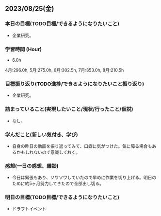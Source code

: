 ## 2023/08/25(金)

### 本日の目標(TODO目標/できるようになりたいこと)

- 企業研究。

### 学習時間 (Hour)

- 6.0h

4月:296.0h, 5月:275.0h, 6月:302.5h, 7月:353.0h, 8月:210.5h

### 目標振り返り(TODO進捗/できるようになりたいこと振り返り)

- 企業研究。

### 詰まっていること(実現したいこと/現状/行ったこと/仮説)

- なし。

### 学んだこと(新しい気付き、学び)

- 自身の昨日の動画を振り返ってみて、口癖に気がつけた。気に障る場合もあるかもしれないので意識しておく。

### 感想(一日の感想、雜談)

- 今日は緊張もあり、ソワソワしていたので早めに作業を切り上げる。明日のために約5ヶ月努力してきたので全部出し切る。

### 明日の目標(TODO目標/できるようになりたいこと)

- ドラフトイベント
